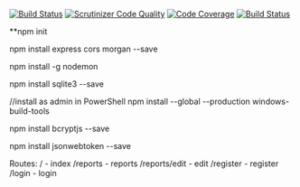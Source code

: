 [![Build Status](https://app.travis-ci.com/Fridasaralinnea/jsramverk-backend.svg?branch=main)](https://app.travis-ci.com/Fridasaralinnea/jsramverk-backend)
[![Scrutinizer Code Quality](https://scrutinizer-ci.com/g/Fridasaralinnea/jsramverk-backend/badges/quality-score.png?b=main)](https://scrutinizer-ci.com/g/Fridasaralinnea/jsramverk-backend/?branch=main)
[![Code Coverage](https://scrutinizer-ci.com/g/Fridasaralinnea/jsramverk-backend/badges/coverage.png?b=main)](https://scrutinizer-ci.com/g/Fridasaralinnea/jsramverk-backend/?branch=main)
[![Build Status](https://scrutinizer-ci.com/g/Fridasaralinnea/jsramverk-backend/badges/build.png?b=main)](https://scrutinizer-ci.com/g/Fridasaralinnea/jsramverk-backend/build-status/main)

**npm init

npm install express cors morgan --save

npm install -g nodemon

npm install sqlite3 --save

//install as admin in PowerShell
npm install --global --production windows-build-tools

npm install bcryptjs --save

npm install jsonwebtoken --save

Routes:
/ - index
/reports - reports
/reports/edit - edit
/register - register
/login - login
